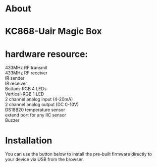# About

# KC868-Uair Magic Box  

# hardware resource:  

433MHz RF transmit  
433MHz RF receiver  
IR sender  
IR receiver  
Bottom-RGB 4 LEDs  
Vertical-RGB 1 LED  
2 channel analog input (4-20mA)  
2 channel analog output (DC 0-10V)  
DS18B20 temperature sensor  
extend port for any IIC sensor  
Buzzer  

# Installation

You can use the button below to install the pre-built firmware directly to your device via USB from the browser.

<esp-web-install-button manifest="./manifest.json"></esp-web-install-button>

<script type="module" src="https://unpkg.com/esp-web-tools@5.2.0/dist/web/install-button.js?module"></script>
